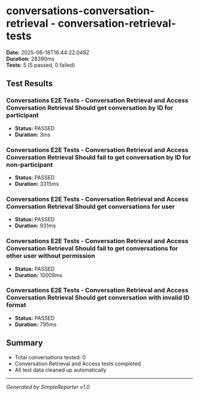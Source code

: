 # conversations-conversation-retrieval - conversation-retrieval-tests

**Date:** 2025-06-18T16:44:22.049Z  
**Duration:** 28390ms  
**Tests:** 5 (5 passed, 0 failed)

## Test Results


### Conversations E2E Tests - Conversation Retrieval and Access Conversation Retrieval Should get conversation by ID for participant
- **Status:** PASSED
- **Duration:** 3ms



### Conversations E2E Tests - Conversation Retrieval and Access Conversation Retrieval Should fail to get conversation by ID for non-participant
- **Status:** PASSED
- **Duration:** 3315ms



### Conversations E2E Tests - Conversation Retrieval and Access Conversation Retrieval Should get conversations for user
- **Status:** PASSED
- **Duration:** 931ms



### Conversations E2E Tests - Conversation Retrieval and Access Conversation Retrieval Should fail to get conversations for other user without permission
- **Status:** PASSED
- **Duration:** 10009ms



### Conversations E2E Tests - Conversation Retrieval and Access Conversation Retrieval Should get conversation with invalid ID format
- **Status:** PASSED
- **Duration:** 795ms



## Summary

- Total conversations tested: 0
- Conversation Retrieval and Access tests completed
- All test data cleaned up automatically

---
*Generated by SimpleReporter v1.0*

